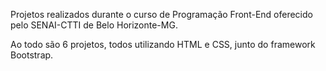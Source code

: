 Projetos realizados durante o curso de Programação Front-End oferecido pelo
SENAI-CTTI de Belo Horizonte-MG.

Ao todo são 6 projetos, todos utilizando HTML e CSS, junto do framework Bootstrap.